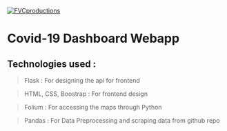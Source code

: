 [![FVCproductions](https://img.theweek.in/content/dam/week/news/sci-tech/2020/april/virus-attack-coronavirus-COVID-19-shut.jpg)](https://aman-preet-singh-gulati.github.io/Aman-Preet-Singh-Gulati/)


# Covid-19 Dashboard Webapp
## Technologies used :

> Flask : For designing the api for frontend

> HTML, CSS, Boostrap : For frontend design

> Folium : For accessing the maps through Python

> Pandas : For Data Preprocessing and scraping data   from github repo
